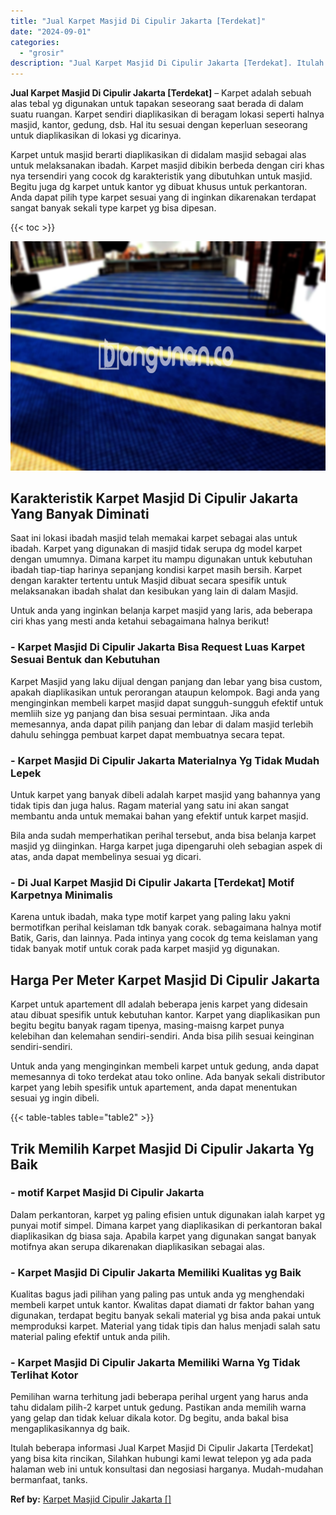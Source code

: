 ```yaml
---
title: "Jual Karpet Masjid Di Cipulir Jakarta [Terdekat]"
date: "2024-09-01"
categories: 
  - "grosir"
description: "Jual Karpet Masjid Di Cipulir Jakarta [Terdekat]. Itulah beberapa informasi Jual Karpet Masjid Di Cipulir Jakarta [Terdekat] yang bisa kita rincikan, Silah..."
---
```


**Jual Karpet Masjid Di Cipulir Jakarta \[Terdekat\]** – Karpet adalah sebuah alas tebal yg digunakan untuk tapakan seseorang saat berada di dalam suatu ruangan. Karpet sendiri diaplikasikan di beragam lokasi seperti halnya masjid, kantor, gedung, dsb. Hal itu sesuai dengan keperluan seseorang untuk diaplikasikan di lokasi yg dicarinya.

Karpet untuk masjid berarti diaplikasikan di didalam masjid sebagai alas untuk melaksanakan ibadah. Karpet masjid dibikin berbeda dengan ciri khas nya tersendiri yang cocok dg karakteristik yang dibutuhkan untuk masjid. Begitu juga dg karpet untuk kantor yg dibuat khusus untuk perkantoran. Anda dapat pilih type karpet sesuai yang di inginkan dikarenakan terdapat sangat banyak sekali type karpet yg bisa dipesan.

{{< toc >}}

![Jual Karpet Masjid Di Cipulir Jakarta [Terdekat]](/images/grosir-karpet-murah-17.png)

## Karakteristik Karpet Masjid Di Cipulir Jakarta Yang Banyak Diminati

Saat ini lokasi ibadah masjid telah memakai karpet sebagai alas untuk ibadah. Karpet yang digunakan di masjid tidak serupa dg model karpet dengan umumnya. Dimana karpet itu mampu digunakan untuk kebutuhan ibadah tiap-tiap harinya sepanjang kondisi karpet masih bersih. Karpet dengan karakter tertentu untuk Masjid dibuat secara spesifik untuk melaksanakan ibadah shalat dan kesibukan yang lain di dalam Masjid.

Untuk anda yang inginkan belanja karpet masjid yang laris, ada beberapa ciri khas yang mesti anda ketahui sebagaimana halnya berikut!

### \- Karpet Masjid Di Cipulir Jakarta Bisa Request Luas Karpet Sesuai Bentuk dan Kebutuhan

Karpet Masjid yang laku dijual dengan panjang dan lebar yang bisa custom, apakah diaplikasikan untuk perorangan ataupun kelompok. Bagi anda yang menginginkan membeli karpet masjid dapat sungguh-sungguh efektif untuk memliih size yg panjang dan bisa sesuai permintaan. Jika anda memesannya, anda dapat pilih panjang dan lebar di dalam masjid terlebih dahulu sehingga pembuat karpet dapat membuatnya secara tepat.

### \- Karpet Masjid Di Cipulir Jakarta Materialnya Yg Tidak Mudah Lepek

Untuk karpet yang banyak dibeli adalah karpet masjid yang bahannya yang tidak tipis dan juga halus. Ragam material yang satu ini akan sangat membantu anda untuk memakai bahan yang efektif untuk karpet masjid.

Bila anda sudah memperhatikan perihal tersebut, anda bisa belanja karpet masjid yg diinginkan. Harga karpet juga dipengaruhi oleh sebagian aspek di atas, anda dapat membelinya sesuai yg dicari.

### \- Di Jual Karpet Masjid Di Cipulir Jakarta \[Terdekat\] Motif Karpetnya Minimalis

Karena untuk ibadah, maka type motif karpet yang paling laku yakni bermotifkan perihal keislaman tdk banyak corak. sebagaimana halnya motif Batik, Garis, dan lainnya. Pada intinya yang cocok dg tema keislaman yang tidak banyak motif untuk corak pada karpet masjid yg digunakan.

## Harga Per Meter Karpet Masjid Di Cipulir Jakarta

Karpet untuk apartement dll adalah beberapa jenis karpet yang didesain atau dibuat spesifik untuk kebutuhan kantor. Karpet yang diaplikasikan pun begitu begitu banyak ragam tipenya, masing-maisng karpet punya kelebihan dan kelemahan sendiri-sendiri. Anda bisa pilih sesuai keinginan sendiri-sendiri.

Untuk anda yang menginginkan membeli karpet untuk gedung, anda dapat memesannya di toko terdekat atau toko online. Ada banyak sekali distributor karpet yang lebih spesifik untuk apartement, anda dapat menentukan sesuai yg ingin dibeli.

{{< table-tables table="table2" >}}

## Trik Memilih Karpet Masjid Di Cipulir Jakarta Yg Baik

### \- motif Karpet Masjid Di Cipulir Jakarta

Dalam perkantoran, karpet yg paling efisien untuk digunakan ialah karpet yg punyai motif simpel. Dimana karpet yang diaplikasikan di perkantoran bakal diaplikasikan dg biasa saja. Apabila karpet yang digunakan sangat banyak motifnya akan serupa dikarenakan diaplikasikan sebagai alas.

### \- Karpet Masjid Di Cipulir Jakarta Memiliki Kualitas yg Baik

Kualitas bagus jadi pilihan yang paling pas untuk anda yg menghendaki membeli karpet untuk kantor. Kwalitas dapat diamati dr faktor bahan yang digunakan, terdapat begitu banyak sekali material yg bisa anda pakai untuk memproduksi karpet. Material yang tidak tipis dan halus menjadi salah satu material paling efektif untuk anda pilih.

### \- Karpet Masjid Di Cipulir Jakarta Memiliki Warna Yg Tidak Terlihat Kotor

Pemilihan warna terhitung jadi beberapa perihal urgent yang harus anda tahu didalam pilih-2 karpet untuk gedung. Pastikan anda memilih warna yang gelap dan tidak keluar dikala kotor. Dg begitu, anda bakal bisa mengaplikasikannya dg baik.

Itulah beberapa informasi Jual Karpet Masjid Di Cipulir Jakarta \[Terdekat\] yang bisa kita rincikan, Silahkan hubungi kami lewat telepon yg ada pada halaman web ini untuk konsultasi dan negosiasi harganya. Mudah-mudahan bermanfaat, tanks.

**Ref by:**  [Karpet Masjid Cipulir Jakarta []](https://id.wikipedia.org/wiki/Karpet)
